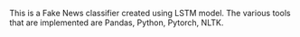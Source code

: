 This is a Fake News classifier created using LSTM model. The various tools that are implemented are Pandas, Python, Pytorch, NLTK.
